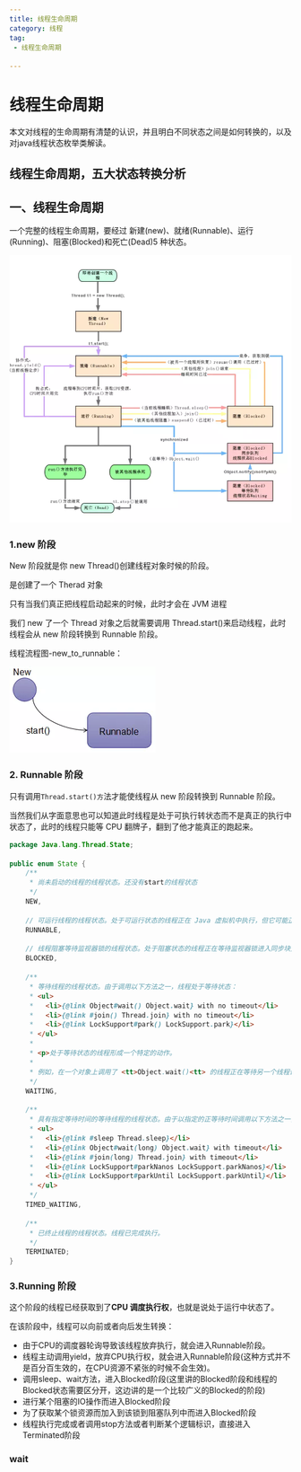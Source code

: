 ```yaml
---
title: 线程生命周期 
category: 线程 
tag:
 - 线程生命周期

---
```


# 线程生命周期

本文对线程的生命周期有清楚的认识，并且明白不同状态之间是如何转换的，以及对java线程状态枚举类解读。

## 线程生命周期，五大状态转换分析

## 一、线程生命周期

一个完整的线程生命周期，要经过 新建(new)、就绪(Runnable)、运行(Running)、阻塞(Blocked)和死亡(Dead)5 种状态。

![线程生命周期](./image/1-1.png)

### 1.new 阶段

New 阶段就是你 new Thread()创建线程对象时候的阶段。

是创建了一个 Therad 对象

只有当我们真正把线程启动起来的时候，此时才会在 JVM 进程

我们 new 了一个 Thread 对象之后就需要调用 Thread.start()来启动线程，此时线程会从 new 阶段转换到 Runnable 阶段。

线程流程图-new_to_runnable：

![](./image/1-2.png)

### 2. Runnable 阶段

只有调用`Thread.start()方`法才能使线程从 new 阶段转换到 Runnable 阶段。

当然我们从字面意思也可以知道此时线程是处于可执行转状态而不是真正的执行中状态了，此时的线程只能等 CPU 翻牌子，翻到了他才能真正的跑起来。

```java
package Java.lang.Thread.State;

public enum State {
    /**
     * 尚未启动的线程的线程状态。还没有start的线程状态
     */
    NEW,

    // 可运行线程的线程状态。处于可运行状态的线程正在 Java 虚拟机中执行，但它可能正在等待来自操作系统的其他资源，例如处理器。
    RUNNABLE,

    // 线程阻塞等待监视器锁的线程状态。处于阻塞状态的线程正在等待监视器锁进入同步块方法或调用后重新进入同步块方法
    BLOCKED,

    /**
     * 等待线程的线程状态。由于调用以下方法之一，线程处于等待状态：
     * <ul>
     *   <li>{@link Object#wait() Object.wait} with no timeout</li>
     *   <li>{@link #join() Thread.join} with no timeout</li>
     *   <li>{@link LockSupport#park() LockSupport.park}</li>
     * </ul>
     *
     * <p>处于等待状态的线程形成一个特定的动作。
     *
     * 例如，在一个对象上调用了 <tt>Object.wait()<tt> 的线程正在等待另一个线程调用 <tt>Object.notify()<tt> 或 <tt>Object.notifyAll()< tt> 在那个物体上。已调用 <tt>Thread.join()<tt> 的线程正在等待指定线程终止。
     */
    WAITING,

    /**
     * 具有指定等待时间的等待线程的线程状态。由于以指定的正等待时间调用以下方法之一，线程处于定时等待状态：
     * <ul>
     *   <li>{@link #sleep Thread.sleep}</li>
     *   <li>{@link Object#wait(long) Object.wait} with timeout</li>
     *   <li>{@link #join(long) Thread.join} with timeout</li>
     *   <li>{@link LockSupport#parkNanos LockSupport.parkNanos}</li>
     *   <li>{@link LockSupport#parkUntil LockSupport.parkUntil}</li>
     * </ul>
     */
    TIMED_WAITING,

    /**
     * 已终止线程的线程状态。线程已完成执行。
     */
    TERMINATED;
}
```

### 3.Running 阶段

这个阶段的线程已经获取到了**CPU 调度执行权**，也就是说处于运行中状态了。

在该阶段中，线程可以向前或者向后发生转换：

- 由于CPU的调度器轮询导致该线程放弃执行，就会进入Runnable阶段。
- 线程主动调用yield，放弃CPU执行权，就会进入Runnable阶段(这种方式并不是百分百生效的，在CPU资源不紧张的时候不会生效)。
- 调用sleep、wait方法，进入Blocked阶段(这里讲的Blocked阶段和线程的Blocked状态需要区分开，这边讲的是一个比较广义的Blocked的阶段)
- 进行某个阻塞的IO操作而进入Blocked阶段
- 为了获取某个锁资源而加入到该锁到阻塞队列中而进入Blocked阶段
- 线程执行完成或者调用stop方法或者判断某个逻辑标识，直接进入Terminated阶段

### wait
